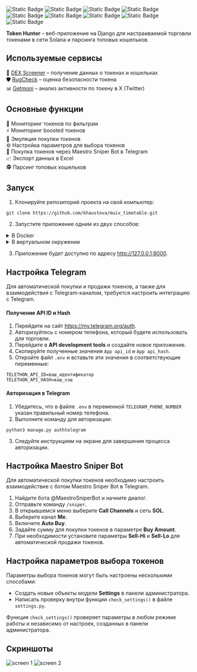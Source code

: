 
![Static Badge](https://img.shields.io/badge/Python-3.12.5-orange) ![Static Badge](https://img.shields.io/badge/Django-5.1-blue) ![Static Badge](https://img.shields.io/badge/Django_REST_framework-3.15.2-blue) ![Static Badge](https://img.shields.io/badge/Django_Telethon-1.4.0-blue) ![Static Badge](https://img.shields.io/badge/Celery-5.4.0-blue) ![Static Badge](https://img.shields.io/badge/Nodriver-0.36-blue) ![Static Badge](https://img.shields.io/badge/PostgreSQL-14.15-purple) ![Static Badge](https://img.shields.io/badge/Redis-6.0.16-purple) ![Static Badge](https://img.shields.io/badge/DEX_Screener_API-v1-purple)

**Token Hunter** – веб-приложение на Django для настраиваемой торговли токенами в сети Solana и парсинга топовых кошельков.

## Используемые сервисы

:gem:  [DEX Screener](https://dexscreener.com/) – получение данных о токенах и кошельках   
:shield: [RugCheck](https://rugcheck.xyz/) – оценка безопасности токена   
:bar_chart: [Getmoni](https://rugcheck.xyz/) – анализ активности по токену в X (Twitter)   

## Основные функции

:mag_right: Мониторинг токенов по фильтрам   
:zap: Мониторинг boosted токенов   
:shopping_cart: Эмуляция покупки токенов  
:gear: Настройка параметров для выбора токенов   
:robot: Покупка токенов через Maestro Sniper Bot в Telegram  
:chart_with_upwards_trend: Экспорт данных в Excel  
:detective: Парсинг топовых кошельков  

## Запуск

1. Клонируйте репозиторий проекта на свой компьютер:

```
git clone https://github.com/khaustova/muiv_timetable.git
```

2. Запустите приложение одним из двух способов:
<details>
  <summary>В Docker</summary>
  
  * Переименуйте файл `.env.example` в `.env` и добавьте свои данные.   
  
  * Запустите приложение с помощью команды:  
  
    ```
    docker-compose up --build
    ```
  
</details>  

<details>
  <summary>В виртуальном окружении</summary>

  * Убедитесь, что у вас установлены и запущены Redis и PostgreSQL.

  * Переименуйте файл `.env.example` в `.env` и добавьте свои данные.  

  * Создайте виртуальное окружение:
    

  ```
  python3 -m venv .venv
  ```

  * Активируйте виртуальное окружение:  

    * Для Linux/MacOS:  

    ```
    source .venv/bin/activate
    ```
   
    * Для Windows:  

    ```
    .venv\Scripts\activate
    ```

  * Установите необходимые библиотеки:

  ```
  pip install -r requirements.txt
  ```

  * Выполните миграции базы данных:
    

  ```
  python3 manage.py migrate
  ```

  * Запустите Celery:
  
  ```
  celery -A core worker -l info
  ```

  * Запустите сервер:

  ```
  python3 manage.py runserver
  ```
  
</details> 
  

3. Приложение будет доступно по адресу http://127.0.0.1:8000.  

## Настройка Telegram

Для автоматической покупки и продажи токенов, а также для взаимодействия с Telegram-каналом, требуется настроить интеграцию с Telegram.

#### Получение API ID и Hash

1. Перейдите на сайт https://my.telegram.org/auth.
2. Авторизуйтесь с номером телефона, который будете использовать для торговли.
3. Перейдите в **API development tools** и создайте новое приложение.
4. Скопируйте полученные значения `App api_id` и `App api_hash`.
5. Откройте файл `.env` и вставьте эти значения в соответствующие переменные:
    

```
TELETHON_API_ID=ваш_идентификатор
TELETHON_API_HASH=ваш_хэш
```

#### Авторизация в Telegram

1. Убедитесь, что в файле `.env` в переменной `TELEGRAM_PHONE_NUMBER` указан правильный номер телефона.
2. Выполните команду для авторизации:
    

```
python3 manage.py authtelegram
```

3. Следуйте инструкциям на экране для завершения процесса авторизации.

## Настройка Maestro Sniper Bot

Для автоматической покупки токенов необходимо настроить взаимодействие с ботом Maestro Sniper Bot в Telegram.

1. Найдите бота @MaestroSniperBot и начните диалог.
2. Отправьте команду `/sniper`.
3. В открывшемся меню выберите **Call Channels** и сеть **SOL**.
4. Выберите канал **Me**.
5. Включите **Auto Buy**.
6. Задайте сумму для покупки токенов в параметре **Buy Amount**.
7. При необходимости установите параметры **Sell-Hi** и **Sell-Lo** для автоматической продажи токенов.

## Настройка параметров выбора токенов

Параметры выбора токенов могут быть настроены несколькими способами:

- Создать новые объекты модели **Settings** в панели администратора.
- Написать проверку внутри функции `check_settings()` в файле `settings.py`.

Функция `check_settings()` проверяет параметры в любом режиме работы и независимо от настроек, созданных в панели администратора.

## Скриншоты

![screen 1](https://github.com/user-attachments/assets/560bfbae-61f5-4f05-b6c1-e5352a15b0bf) 
![screen 2](https://github.com/user-attachments/assets/0a6e1f00-770b-4f6d-81c3-34f7e7897429)
